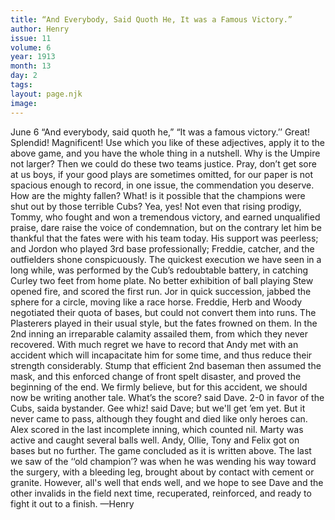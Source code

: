 ```yaml
---
title: “And Everybody, Said Quoth He, It was a Famous Victory.”
author: Henry
issue: 11
volume: 6
year: 1913
month: 13
day: 2
tags:
layout: page.njk
image:
---
```

June 6   “And everybody, said quoth he,” “It was a famous victory.’’    Great! Splendid! Magnificent! Use which you like of these adjectives, apply it to the above game, and you have the whole thing in a nutshell.    Why is the Umpire not larger? Then we could do these two teams justice. Pray, don’t get sore at us boys, if your good plays are sometimes omitted, for our paper is not spacious enough to record, in one issue, the commendation you deserve.    How are the mighty fallen? What! is it possible that the champions were shut out by those terrible Cubs? Yea, yes! Not even that rising prodigy, Tommy, who fought and won a tremendous victory, and earned unqualified praise, dare raise the voice of condemnation, but on the contrary let him be thankful that the fates were with his team today. His support was peerless; and Jordon who played 3rd base professionally; Freddie, catcher, and the outfielders shone conspicuously. The quickest execution we have seen in a long while, was performed by the Cub’s redoubtable battery, in catching Curley two feet from home plate. No better exhibition of ball playing Stew opened fire, and scored the first run. Jor in quick succession, jabbed the sphere for a circle, moving like a race horse. Freddie, Herb and Woody negotiated their quota of bases, but could not convert them into runs. The Plasterers played in their usual style, but the fates frowned on them. In the 2nd inning an irreparable calamity assailed them, from which they never recovered. With much regret we have to record that Andy met with an accident which will incapacitate him for some time, and thus reduce their strength considerably. Stump that efficient 2nd baseman then assumed the mask, and this enforced change of front spelt disaster, and proved the beginning of the end. We firmly believe, but for this accident, we should now be writing another tale. What’s the score? said Dave. 2-0 in favor of the Cubs, saida bystander. Gee whiz! said Dave; but we'll get ’em yet. But it never came to pass, although they fought and died like only heroes can.   Alex scored in the last incomplete inning, which counted nil. Marty was active and caught several balls well. Andy, Ollie, Tony and Felix got on bases but no further. The game concluded as it is written above. The last we saw of the ‘‘old champion’? was when he was wending his way toward the surgery, with a bleeding leg, brought about by contact with cement or granite. However, all's well that ends well, and we hope to see Dave and the other invalids in the field next time, recuperated, reinforced, and ready to fight it out to a finish. —Henry 


